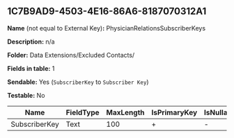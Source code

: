 ## 1C7B9AD9-4503-4E16-86A6-8187070312A1

**Name** (not equal to External Key)**:** PhysicianRelationsSubscriberKeys

**Description:** n/a

**Folder:** Data Extensions/Excluded Contacts/

**Fields in table:** 1

**Sendable:** Yes (`SubscriberKey` to `Subscriber Key`)

**Testable:** No

| Name | FieldType | MaxLength | IsPrimaryKey | IsNullable | DefaultValue |
| --- | --- | --- | --- | --- | --- |
| SubscriberKey | Text | 100 | + | - |  |

